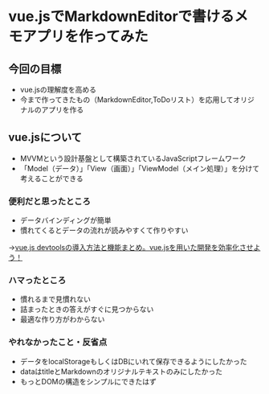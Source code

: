 # vue.jsでMarkdownEditorで書けるメモアプリを作ってみた

## 今回の目標
- vue.jsの理解度を高める
- 今まで作ってきたもの（MarkdownEditor,ToDoリスト）を応用してオリジナルのアプリを作る

## vue.jsについて
- MVVMという設計基盤として構築されているJavaScriptフレームワーク
- 「Model（データ）」「View（画面）」「ViewModel（メイン処理）」を分けて考えることができる

### 便利だと思ったところ
- データバインディングが簡単
- 慣れてくるとデータの流れが読みやすくて作りやすい  

→[vue.js devtoolsの導入方法と機能まとめ。vue.jsを用いた開発を効率化させよう！](http://qiita.com/hashimoto-1202/items/c81f5d4c271eef16d957)

### ハマったところ
- 慣れるまで見慣れない
- 詰まったときの答えがすぐに見つからない
- 最適な作り方がわからない

### やれなかったこと・反省点
- データをlocalStorageもしくはDBにいれて保存できるようにしたかった
- dataはtitleとMarkdownのオリジナルテキストのみにしたかった
- もっとDOMの構造をシンプルにできたはず
